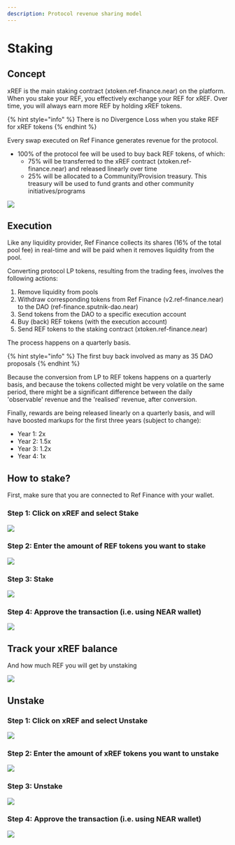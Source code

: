 ```yaml
---
description: Protocol revenue sharing model
---
```


# Staking

## Concept

xREF is the main staking contract (xtoken.ref-finance.near) on the platform. When you stake your REF, you effectively exchange your REF for xREF. Over time, you will always earn more REF by holding xREF tokens.&#x20;

{% hint style="info" %}
There is no Divergence Loss when you stake REF for xREF tokens
{% endhint %}

Every swap executed on Ref Finance generates revenue for the protocol.&#x20;

* 100% of the protocol fee will be used to buy back REF tokens, of which:
  * 75% will be transferred to the xREF contract (xtoken.ref-finance.near) and released linearly over time&#x20;
  * 25% will be allocated to a Community/Provision treasury. This treasury will be used to fund grants and other community initiatives/programs

![](<../.gitbook/assets/Mind Map(7).jpg>)

## Execution <a href="#6306" id="6306"></a>

Like any liquidity provider, Ref Finance collects its shares (16% of the total pool fee) in real-time and will be paid when it removes liquidity from the pool.&#x20;

Converting protocol LP tokens, resulting from the trading fees, involves the following actions:

1. Remove liquidity from pools
2. Withdraw corresponding tokens from Ref Finance (v2.ref-finance.near) to the DAO (ref-finance.sputnik-dao.near)
3. Send tokens from the DAO to a specific execution account&#x20;
4. Buy (back) REF tokens (with the execution account)
5. Send REF tokens to the staking contract (xtoken.ref-finance.near)

The process happens on a quarterly basis.

{% hint style="info" %}
The first buy back involved as many as 35 DAO proposals&#x20;
{% endhint %}

Because the conversion from LP to REF tokens happens on a quarterly basis, and because the tokens collected might be very volatile on the same period, there might be a significant difference between the daily 'observable' revenue and the 'realised' revenue, after conversion.

Finally, rewards are being released linearly on a quarterly basis, and will have boosted markups for the first three years (subject to change):

* Year 1: 2x
* Year 2: 1.5x
* Year 3: 1.2x
* Year 4: 1x

## How to stake?

First, make sure that you are connected to Ref Finance with your wallet.

### Step 1: Click on xREF and select Stake

![](<../.gitbook/assets/Screen Shot 2022-03-08 at 00.01.52.png>)

### Step 2: Enter the amount of REF tokens you want to stake

![](<../.gitbook/assets/Screen Shot 2022-03-08 at 00.03.01 (1).png>)

### Step 3: Stake

![](<../.gitbook/assets/Screen Shot 2022-03-08 at 00.03.01.png>)

### Step 4: Approve the transaction (i.e. using NEAR wallet)

![](<../.gitbook/assets/Screen Shot 2022-03-07 at 23.36.21.png>)

## Track your xREF balance

And how much REF you will get by unstaking

![](<../.gitbook/assets/Screen Shot 2022-03-08 at 00.22.45.png>)

## Unstake

### Step 1: Click on xREF and select Unstake

![](<../.gitbook/assets/Screen Shot 2022-03-08 at 00.04.52.png>)

### Step 2: Enter the amount of xREF tokens you want to unstake

![](<../.gitbook/assets/Screen Shot 2022-03-08 at 00.07.40.png>)

### Step 3: Unstake

![](<../.gitbook/assets/Screen Shot 2022-03-08 at 00.07.40 (2).png>)

### Step 4: Approve the transaction (i.e. using NEAR wallet)

![](<../.gitbook/assets/Screen Shot 2022-03-07 at 23.36.21.png>)
